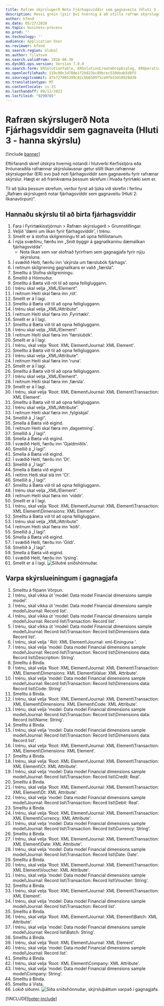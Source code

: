 ```yaml
---
title: Rafræn skýrslugerð Nota Fjárhagsvíddir sem gagnaveita (Hluti 3 - hanna skýrslu)
description: Þessi grein lýsir því hvernig á að stilla rafræn skýrslugerð (ER) líkan til að nota fjárhagsvíddir sem gagnagjafa fyrir ER skýrslur. (Hluti 3)
author: kfend
ms.date: 05/27/2020
ms.topic: business-process
ms.prod: ''
ms.technology: ''
audience: Application User
ms.reviewer: kfend
ms.search.region: Global
ms.author: filatovm
ms.search.validFrom: 2016-06-30
ms.dyn365.ops.version: Version 7.0.0
ms.search.form: ERSolutionTable, ERSolutionCreateDropDialog, EROperationDesigner, ERComponentTypeDropDialog
ms.openlocfilehash: 519c80c1d788e1f2b822bc89bcec510deab5d8f5
ms.sourcegitcommit: 87e727005399c82cbb6509f5ce9fb33d18928d30
ms.translationtype: MT
ms.contentlocale: is-IS
ms.lasthandoff: 08/12/2022
ms.locfileid: "9290785"
---
```

# <a name="er-use-financial-dimensions-as-a-data-source-part-3---design-the-report"></a>Rafræn skýrslugerð Nota Fjárhagsvíddir sem gagnaveita (Hluti 3 - hanna skýrslu)

[!include [banner](../../includes/banner.md)]

Eftirfarandi skref útskýra hvernig notandi í hlutverki Kerfisstjóra eða Þróunaraðila rafrænnar skýrslulausnar getur stillt líkan rafrænnar skýrslugerðar (ER) svo það noti fjárhagsvíddir sem gagnaveitu fyrir rafrænar skýrslur. Hægt er að framkvæma þessum skrefum í Hvaða fyrirtæki sem er.

Til að ljúka þessum skrefum, verður fyrst að ljúka við skrefin í ferlinu „Rafræn skýrslugerð notar fjárhagsvíddir sem gagnaveitu (Hluti 2: líkanavörpun)”.


## <a name="design-a-report-to-present-financial-dimensions"></a>Hannaðu skýrslu til að birta fjárhagsvíddir
1. Fara í Fyrirtækisstjórnun > Rafræn skýrslugerð > Grunnstillingar.
2. Veljið 'dæmi um líkan fyrir fjárhagsvíddir', í trénu.
3. Smellt er á stofna skilgreiningu til að opna fellilistanum.
4. Í nýja svæðinu, færðu inn „Snið byggir á gagnalíkaninu dæmalíkan fjárhagsvídda“.
    * Nota líkan sem var stofnað fyrirfram sem gagnagjafa fyrir nýju skýrsluna.  
5. Í svæðið Heiti, færðu inn 'skýrsla um færslubók fjárhags'.
6. Í reitnum skilgriening gagnalíkans er valið „færsla“.
7. Smelltu á Stofna skilgreiningu.
8. Smellið á Hönnuður.
9. Smelltu á Bæta við rót til að opna felligluggann.
10. Í trénu skal velja „XML/Element“.
11. Í reitnum Heiti skal færa inn ‚rót'.
12. Smellt er á Í lagi.
13. Smelltu á Bæta við til að opna felligluggann.
14. Í trénu skal velja „XML/Attribute“.
15. Í reitnum Heiti skal færa inn ‚Fyrirtæki‘.
16. Smellt er á Í lagi.
17. Smelltu á Bæta við til að opna felligluggann.
18. Í trénu skal velja „XML/Element“.
19. Í reitnum Heiti skal færa inn 'færslubók'.
20. Smellt er á Í lagi.
21. Í trénu, skal velja 'Root: XML Element\Journal: XML Element'.
22. Smelltu á Bæta við til að opna felligluggann.
23. Í trénu skal velja „XML/Attribute“.
24. Í reitnum Heiti skal færa inn 'runa'.
25. Smellt er á Í lagi.
26. Smelltu á Bæta við til að opna felligluggann.
27. Í trénu skal velja „XML/Element“.
28. Í reitnum Heiti skal færa inn ‚færsla'.
29. Smellt er á Í lagi.
30. Í trénu, skal velja 'Root: XML Element\Journal: XML Element\Transaction: XML Element'.
31. Smelltu á Bæta við til að opna felligluggann.
32. Í trénu skal velja „XML/Attribute“.
33. Í reitnum Heiti skal færa inn ‚fylgiskjal'.
34. Smellið á „Í lagi“.
35. Smella á Bæta við eigind.
36. Í reitnum Heiti skal færa inn ‚dagsetning'.
37. Smellið á „Í lagi“.
38. Smella á Bæta við eigind.
39. Í svæðið Heiti, færðu inn 'Gjaldmiðils'.
40. Smellið á „Í lagi“.
41. Smella á Bæta við eigind.
42. Í svæðið Heiti, færðu inn 'Dt'.
43. Smellið á „Í lagi“.
44. Smella á Bæta við eigind.
45. Í reitinn Heiti skal slá inn 'Ct'.
46. Smellið á „Í lagi“.
47. Smelltu á Bæta við til að opna felligluggann.
48. Í trénu skal velja „XML/Element“.
49. Í reitnum Heiti skal færa inn 'víddir'.
50. Smellt er á Í lagi.
51. Í trénu, skal velja 'Root: XML Element\Journal: XML Element\Transaction: XML Element\Dimensions: XML Element'.
52. Smelltu á Bæta við til að opna felligluggann.
53. Í trénu skal velja „XML/Attribute“.
54. Í reitnum Heiti skal færa inn 'kóði'.
55. Smellið á „Í lagi“.
56. Smella á Bæta við eigind.
57. Í svæðið Heiti, færðu inn 'Gildi'.
58. Smellið á „Í lagi“.
59. Smella á Bæta við eigind.
60. Í svæðið Heiti, færðu inn 'lýsing'.
61. Smellt er á Í lagi.
![Síðutré sniðshönnuðar.](../media/er-financial-dimensions-guides-format1.png)

## <a name="map-report-elements-to-data-sources"></a>Varpa skýrslueiningum í gagnagjafa
1. Smelltu á flipann Vörpun.
2. Í trénu, skal víkka út 'model: Data model Financial dimensions sample model'.
3. Í trénu, skal víkka út 'model: Data model Financial dimensions sample model\Journal: Record list'.
4. Í trénu, skal víkka út 'model: Data model Financial dimensions sample model\Journal: Record list\Transaction: Record list'.
5. Í trénu, skal víkka út 'model: Data model Financial dimensions sample model\Journal: Record list\Transaction: Record list\Dimensions data: Record list'.
6. Í trénu, skal velja ' Rót: XML Element\Journal: xml-Eininguna '.
7. Í trénu, skal velja 'model: Data model Financial dimensions sample model\Journal: Record list\Transaction: Record list\Dimensions data: Record list\Description: String'.
8. Smelltu á Binda.
9. Í trénu, skal velja 'Root: XML Element\Journal: XML Element\Transaction: XML Element\Dimensions: XML Element\Value: XML Attribute'.
10. Í trénu, skal velja 'model: Data model Financial dimensions sample model\Journal: Record list\Transaction: Record list\Dimensions data: Record list\Code: String'.
11. Smelltu á Binda.
12. Í trénu, skal velja 'Root: XML Element\Journal: XML Element\Transaction: XML Element\Dimensions: XML Element\Code: XML Attribute'.
13. Í trénu, skal velja 'model: Data model Financial dimensions sample model\Journal: Record list\Transaction: Record list\Dimensions data: Record list\Name: String'.
14. Smelltu á Binda.
15. Í trénu, skal velja 'model: Data model Financial dimensions sample model\Journal: Record list\Transaction: Record list\Dimensions data: Record list'.
16. Í trénu, skal velja 'Root: XML Element\Journal: XML Element\Transaction: XML Element\Dimensions: XML Element'.
17. Smelltu á Binda.
18. Í trénu, skal velja 'Root: XML Element\Journal: XML Element\Transaction: XML Element\Ct: XML Attribute'.
19. Í trénu, skal velja 'model: Data model Financial dimensions sample model\Journal: Record list\Transaction: Record list\Credit: Real'.
20. Smelltu á Binda.
21. Í trénu, skal velja 'Root: XML Element\Journal: XML Element\Transaction: XML Element\Dt: XML Attribute'.
22. Í trénu, skal velja 'model: Data model Financial dimensions sample model\Journal: Record list\Transaction: Record list\Debit: Real'.
23. Smelltu á Binda.
24. Í trénu, skal velja 'Root: XML Element\Journal: XML Element\Transaction: XML Element\Currency: XML Attribute'.
25. Í trénu, skal velja 'model: Data model Financial dimensions sample model\Journal: Record list\Transaction: Record list\Currency: String'.
26. Smelltu á Binda.
27. Í trénu, skal velja 'Root: XML Element\Journal: XML Element\Transaction: XML Element\Date: XML Attribute'.
28. Í trénu, skal velja 'model: Data model Financial dimensions sample model\Journal: Record list\Transaction: Record list\Date: Date'.
29. Smelltu á Binda.
30. Í trénu, skal velja 'Root: XML Element\Journal: XML Element\Transaction: XML Element\Voucher: XML Attribute'.
31. Í trénu, skal velja 'model: Data model Financial dimensions sample model\Journal: Record list\Transaction: Record list\Voucher: String'.
32. Smelltu á Binda.
33. Í trénu, skal velja 'Root: XML Element\Journal: XML Element\Transaction: XML Element'.
34. Í trénu, skal velja 'model: Data model Financial dimensions sample model\Journal: Record list\Transaction: Record list'.
35. Smelltu á Binda.
36. Í trénu, skal velja 'Root: XML Element\Journal: XML Element\Batch: XML Attribute'.
37. Í trénu, skal velja 'model: Data model Financial dimensions sample model\Journal: Record list\Batch: String'.
38. Smelltu á Binda.
39. Í trénu, skal velja 'Root: XML Element\Journal: XML Element'.
40. Í trénu, skal velja 'model: Data model Financial dimensions sample model\Journal: Record list'.
41. Smelltu á Binda.
42. Í trénu, skal velja 'Root: XML Element\Company: XML Attribute'.
43. Í trénu, skal velja 'model: Data model Financial dimensions sample model\Company: String'.
44. Smelltu á Binda.
45. Smelltu á Vista.
46. Lokið síðunni.
![Síða sniðshönnuðar, skýrsluþáttum varpað í gagnagjafa.](../media/er-financial-dimensions-guides-format2.png)



[!INCLUDE[footer-include](../../../../includes/footer-banner.md)]

